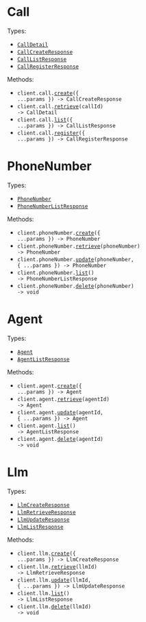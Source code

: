 # Call

Types:

- <code><a href="./src/resources/call.ts">CallDetail</a></code>
- <code><a href="./src/resources/call.ts">CallCreateResponse</a></code>
- <code><a href="./src/resources/call.ts">CallListResponse</a></code>
- <code><a href="./src/resources/call.ts">CallRegisterResponse</a></code>

Methods:

- <code title="post /create-phone-call">client.call.<a href="./src/resources/call.ts">create</a>({ ...params }) -> CallCreateResponse</code>
- <code title="get /get-call/{call_id}">client.call.<a href="./src/resources/call.ts">retrieve</a>(callId) -> CallDetail</code>
- <code title="get /list-calls">client.call.<a href="./src/resources/call.ts">list</a>({ ...params }) -> CallListResponse</code>
- <code title="post /register-call">client.call.<a href="./src/resources/call.ts">register</a>({ ...params }) -> CallRegisterResponse</code>

# PhoneNumber

Types:

- <code><a href="./src/resources/phone-number.ts">PhoneNumber</a></code>
- <code><a href="./src/resources/phone-number.ts">PhoneNumberListResponse</a></code>

Methods:

- <code title="post /create-phone-number">client.phoneNumber.<a href="./src/resources/phone-number.ts">create</a>({ ...params }) -> PhoneNumber</code>
- <code title="get /get-phone-number/{phone_number}">client.phoneNumber.<a href="./src/resources/phone-number.ts">retrieve</a>(phoneNumber) -> PhoneNumber</code>
- <code title="patch /update-phone-number/{phone_number}">client.phoneNumber.<a href="./src/resources/phone-number.ts">update</a>(phoneNumber, { ...params }) -> PhoneNumber</code>
- <code title="get /list-phone-number">client.phoneNumber.<a href="./src/resources/phone-number.ts">list</a>() -> PhoneNumberListResponse</code>
- <code title="delete /delete-phone-number/{phone_number}">client.phoneNumber.<a href="./src/resources/phone-number.ts">delete</a>(phoneNumber) -> void</code>

# Agent

Types:

- <code><a href="./src/resources/agent.ts">Agent</a></code>
- <code><a href="./src/resources/agent.ts">AgentListResponse</a></code>

Methods:

- <code title="post /create-agent">client.agent.<a href="./src/resources/agent.ts">create</a>({ ...params }) -> Agent</code>
- <code title="get /get-agent/{agent_id}">client.agent.<a href="./src/resources/agent.ts">retrieve</a>(agentId) -> Agent</code>
- <code title="patch /update-agent/{agent_id}">client.agent.<a href="./src/resources/agent.ts">update</a>(agentId, { ...params }) -> Agent</code>
- <code title="get /list-agents">client.agent.<a href="./src/resources/agent.ts">list</a>() -> AgentListResponse</code>
- <code title="delete /delete-agent/{agent_id}">client.agent.<a href="./src/resources/agent.ts">delete</a>(agentId) -> void</code>

# Llm

Types:

- <code><a href="./src/resources/llm.ts">LlmCreateResponse</a></code>
- <code><a href="./src/resources/llm.ts">LlmRetrieveResponse</a></code>
- <code><a href="./src/resources/llm.ts">LlmUpdateResponse</a></code>
- <code><a href="./src/resources/llm.ts">LlmListResponse</a></code>

Methods:

- <code title="post /create-retell-llm">client.llm.<a href="./src/resources/llm.ts">create</a>({ ...params }) -> LlmCreateResponse</code>
- <code title="get /get-retell-llm/{llm_id}">client.llm.<a href="./src/resources/llm.ts">retrieve</a>(llmId) -> LlmRetrieveResponse</code>
- <code title="patch /update-retell-llm/{llm_id}">client.llm.<a href="./src/resources/llm.ts">update</a>(llmId, { ...params }) -> LlmUpdateResponse</code>
- <code title="get /list-retell-llm">client.llm.<a href="./src/resources/llm.ts">list</a>() -> LlmListResponse</code>
- <code title="delete /delete-retell-llm/{llm_id}">client.llm.<a href="./src/resources/llm.ts">delete</a>(llmId) -> void</code>
